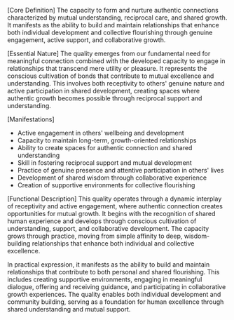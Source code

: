 [Core Definition]
The capacity to form and nurture authentic connections characterized by mutual understanding, reciprocal care, and shared growth. It manifests as the ability to build and maintain relationships that enhance both individual development and collective flourishing through genuine engagement, active support, and collaborative growth.

[Essential Nature]
The quality emerges from our fundamental need for meaningful connection combined with the developed capacity to engage in relationships that transcend mere utility or pleasure. It represents the conscious cultivation of bonds that contribute to mutual excellence and understanding. This involves both receptivity to others' genuine nature and active participation in shared development, creating spaces where authentic growth becomes possible through reciprocal support and understanding.

[Manifestations]
- Active engagement in others' wellbeing and development
- Capacity to maintain long-term, growth-oriented relationships
- Ability to create spaces for authentic connection and shared understanding
- Skill in fostering reciprocal support and mutual development
- Practice of genuine presence and attentive participation in others' lives
- Development of shared wisdom through collaborative experience
- Creation of supportive environments for collective flourishing

[Functional Description]
This quality operates through a dynamic interplay of receptivity and active engagement, where authentic connection creates opportunities for mutual growth. It begins with the recognition of shared human experience and develops through conscious cultivation of understanding, support, and collaborative development. The capacity grows through practice, moving from simple affinity to deep, wisdom-building relationships that enhance both individual and collective excellence.

In practical expression, it manifests as the ability to build and maintain relationships that contribute to both personal and shared flourishing. This includes creating supportive environments, engaging in meaningful dialogue, offering and receiving guidance, and participating in collaborative growth experiences. The quality enables both individual development and community building, serving as a foundation for human excellence through shared understanding and mutual support.